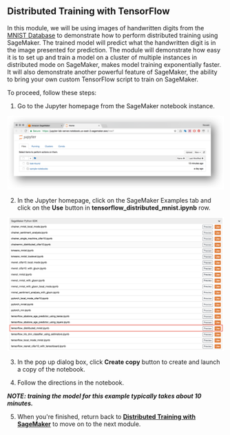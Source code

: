 ## Distributed Training with TensorFlow 


In this module, we will be using images of handwritten digits from the [MNIST Database](http://yann.lecun.com/exdb/mnist/) to demonstrate how to perform distributed training using SageMaker. The trained model will predict what the handwritten digit is in the image presented for prediction. The module will demonstrate how easy it is to set up and train a model on a cluster of multiple instances in distributed mode on SageMaker, makes model training exponentially faster. It will also demonstrate another powerful feature of SageMaker, the ability to bring your own custom TensorFlow script to train on SageMaker.   

To proceed, follow these steps:

1. Go to the Jupyter homepage from the SageMaker notebook instance.

![Jupyter](./images/jupyter-homepage.png)

2. In the Jupyter homepage, click on the SageMaker Examples tab and click on the **Use** button in **tensorflow_distributed_mnist.ipynb** row.

![tfdistributed](./images/tf-distributed-use.png)

3. In the pop up dialog box, click **Create copy** button to create and launch a copy of the notebook.

4. Follow the directions in the notebook.

***NOTE:  training the model for this example typically takes about 10 minutes.***

5. When you're finished, return back to [**Distributed Training with SageMaker**](../Distributed) to move on to the next module.
